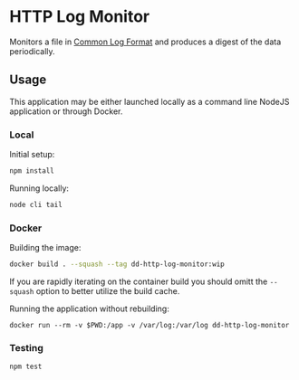 # HTTP Log Monitor

Monitors a file in [Common Log Format](https://en.wikipedia.org/wiki/Common_Log_Format) and produces a digest of the data periodically.


## Usage

This application may be either launched locally as a command line NodeJS application or through Docker.

### Local
Initial setup:
```bash
npm install
```

Running locally:
```bash
node cli tail
```

### Docker

Building the image:
```bash
docker build . --squash --tag dd-http-log-monitor:wip
```
If you are rapidly iterating on the container build you should omitt the `--squash` option to better utilize the build
cache.

Running the application without rebuilding:
```
docker run --rm -v $PWD:/app -v /var/log:/var/log dd-http-log-monitor
```

### Testing
```
npm test
```
